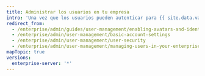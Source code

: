 ```yaml
---
title: Administrar los usuarios en tu empresa
intro: 'Una vez que los usuarios pueden autenticar para {{ site.data.variables.product.product_location_enterprise }}, querrán configurar algunos parámetros de perfil personalizados básicos como un avatar y notificaciones por correo electrónico.'
redirect_from:
  - /enterprise/admin/guides/user-management/enabling-avatars-and-identicons/
  - /enterprise/admin/user-management/basic-account-settings
  - /enterprise/admin/user-management/user-security
  - /enterprise/admin/user-management/managing-users-in-your-enterprise
mapTopic: true
versions:
  enterprise-server: '*'
---
```


